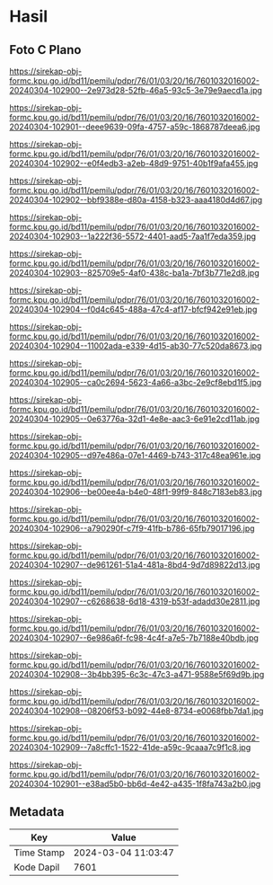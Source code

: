 # Hasil

## Foto C Plano

https://sirekap-obj-formc.kpu.go.id/bd11/pemilu/pdpr/76/01/03/20/16/7601032016002-20240304-102900--2e973d28-52fb-46a5-93c5-3e79e9aecd1a.jpg

https://sirekap-obj-formc.kpu.go.id/bd11/pemilu/pdpr/76/01/03/20/16/7601032016002-20240304-102901--deee9639-09fa-4757-a59c-1868787deea6.jpg

https://sirekap-obj-formc.kpu.go.id/bd11/pemilu/pdpr/76/01/03/20/16/7601032016002-20240304-102902--e0f4edb3-a2eb-48d9-9751-40b1f9afa455.jpg

https://sirekap-obj-formc.kpu.go.id/bd11/pemilu/pdpr/76/01/03/20/16/7601032016002-20240304-102902--bbf9388e-d80a-4158-b323-aaa4180d4d67.jpg

https://sirekap-obj-formc.kpu.go.id/bd11/pemilu/pdpr/76/01/03/20/16/7601032016002-20240304-102903--1a222f36-5572-4401-aad5-7aa1f7eda359.jpg

https://sirekap-obj-formc.kpu.go.id/bd11/pemilu/pdpr/76/01/03/20/16/7601032016002-20240304-102903--825709e5-4af0-438c-ba1a-7bf3b771e2d8.jpg

https://sirekap-obj-formc.kpu.go.id/bd11/pemilu/pdpr/76/01/03/20/16/7601032016002-20240304-102904--f0d4c645-488a-47c4-af17-bfcf942e91eb.jpg

https://sirekap-obj-formc.kpu.go.id/bd11/pemilu/pdpr/76/01/03/20/16/7601032016002-20240304-102904--11002ada-e339-4d15-ab30-77c520da8673.jpg

https://sirekap-obj-formc.kpu.go.id/bd11/pemilu/pdpr/76/01/03/20/16/7601032016002-20240304-102905--ca0c2694-5623-4a66-a3bc-2e9cf8ebd1f5.jpg

https://sirekap-obj-formc.kpu.go.id/bd11/pemilu/pdpr/76/01/03/20/16/7601032016002-20240304-102905--0e63776a-32d1-4e8e-aac3-6e91e2cd11ab.jpg

https://sirekap-obj-formc.kpu.go.id/bd11/pemilu/pdpr/76/01/03/20/16/7601032016002-20240304-102905--d97e486a-07e1-4469-b743-317c48ea961e.jpg

https://sirekap-obj-formc.kpu.go.id/bd11/pemilu/pdpr/76/01/03/20/16/7601032016002-20240304-102906--be00ee4a-b4e0-48f1-99f9-848c7183eb83.jpg

https://sirekap-obj-formc.kpu.go.id/bd11/pemilu/pdpr/76/01/03/20/16/7601032016002-20240304-102906--a790290f-c7f9-41fb-b786-65fb79017196.jpg

https://sirekap-obj-formc.kpu.go.id/bd11/pemilu/pdpr/76/01/03/20/16/7601032016002-20240304-102907--de961261-51a4-481a-8bd4-9d7d89822d13.jpg

https://sirekap-obj-formc.kpu.go.id/bd11/pemilu/pdpr/76/01/03/20/16/7601032016002-20240304-102907--c6268638-6d18-4319-b53f-adadd30e2811.jpg

https://sirekap-obj-formc.kpu.go.id/bd11/pemilu/pdpr/76/01/03/20/16/7601032016002-20240304-102907--6e986a6f-fc98-4c4f-a7e5-7b7188e40bdb.jpg

https://sirekap-obj-formc.kpu.go.id/bd11/pemilu/pdpr/76/01/03/20/16/7601032016002-20240304-102908--3b4bb395-6c3c-47c3-a471-9588e5f69d9b.jpg

https://sirekap-obj-formc.kpu.go.id/bd11/pemilu/pdpr/76/01/03/20/16/7601032016002-20240304-102908--08206f53-b092-44e8-8734-e0068fbb7da1.jpg

https://sirekap-obj-formc.kpu.go.id/bd11/pemilu/pdpr/76/01/03/20/16/7601032016002-20240304-102909--7a8cffc1-1522-41de-a59c-9caaa7c9f1c8.jpg

https://sirekap-obj-formc.kpu.go.id/bd11/pemilu/pdpr/76/01/03/20/16/7601032016002-20240304-102901--e38ad5b0-bb6d-4e42-a435-1f8fa743a2b0.jpg


## Metadata

| Key        | Value               |
| ---------- | ------------------- |
| Time Stamp | 2024-03-04 11:03:47 |
| Kode Dapil | 7601                |



